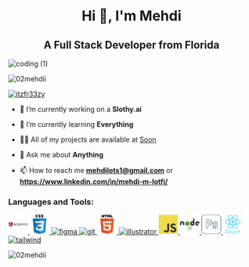 <h1 align="center">Hi 👋, I'm Mehdi</h1>
<h2 align="center">A Full Stack Developer from Florida</h2>

![coding (1)](https://github.com/02mehdii/02mehdii/assets/107004006/8721482f-0040-47e5-a367-917da27cbd0f)



<p align="left"> <img src="https://komarev.com/ghpvc/?username=02mehdii&label=Profile%20views&color=0e75b6&style=flat" alt="02mehdii" /> </p>

<p align="left"> <a href="https://twitter.com/itzfr33zy" target="blank"><img src="https://img.shields.io/twitter/follow/itzfr33zy?logo=twitter&style=for-the-badge" alt="itzfr33zy" /></a> </p>

- 🔭 I’m currently working on a **Slothy.ai**

- 🌱 I’m currently learning **Everything**

- 👨‍💻 All of my projects are available at [Soon](Soon)

- 💬 Ask me about **Anything**

- 📫 How to reach me **mehdilots1@gmail.com** or **https://www.linkedin.com/in/mehdi-m-lotfi/**


<h3 align="left">Languages and Tools:</h3>
<p align="left"> <a href="https://angular.io" target="_blank" rel="noreferrer"> <img src="https://raw.githubusercontent.com/devicons/devicon/master/icons/angularjs/angularjs-original-wordmark.svg" alt="angularjs" width="40" height="40"/> </a> <a href="https://www.w3schools.com/css/" target="_blank" rel="noreferrer"> <img src="https://raw.githubusercontent.com/devicons/devicon/master/icons/css3/css3-original-wordmark.svg" alt="css3" width="40" height="40"/> </a> <a href="https://www.figma.com/" target="_blank" rel="noreferrer"> <img src="https://www.vectorlogo.zone/logos/figma/figma-icon.svg" alt="figma" width="40" height="40"/> </a> <a href="https://git-scm.com/" target="_blank" rel="noreferrer"> <img src="https://www.vectorlogo.zone/logos/git-scm/git-scm-icon.svg" alt="git" width="40" height="40"/> </a> <a href="https://www.w3.org/html/" target="_blank" rel="noreferrer"> <img src="https://raw.githubusercontent.com/devicons/devicon/master/icons/html5/html5-original-wordmark.svg" alt="html5" width="40" height="40"/> </a> <a href="https://www.adobe.com/in/products/illustrator.html" target="_blank" rel="noreferrer"> <img src="https://www.vectorlogo.zone/logos/adobe_illustrator/adobe_illustrator-icon.svg" alt="illustrator" width="40" height="40"/> </a> <a href="https://developer.mozilla.org/en-US/docs/Web/JavaScript" target="_blank" rel="noreferrer"> <img src="https://raw.githubusercontent.com/devicons/devicon/master/icons/javascript/javascript-original.svg" alt="javascript" width="40" height="40"/> </a> <a href="https://nodejs.org" target="_blank" rel="noreferrer"> <img src="https://raw.githubusercontent.com/devicons/devicon/master/icons/nodejs/nodejs-original-wordmark.svg" alt="nodejs" width="40" height="40"/> </a> <a href="https://www.photoshop.com/en" target="_blank" rel="noreferrer"> <img src="https://raw.githubusercontent.com/devicons/devicon/master/icons/photoshop/photoshop-line.svg" alt="photoshop" width="40" height="40"/> </a> <a href="https://reactjs.org/" target="_blank" rel="noreferrer"> <img src="https://raw.githubusercontent.com/devicons/devicon/master/icons/react/react-original-wordmark.svg" alt="react" width="40" height="40"/> </a> <a href="https://tailwindcss.com/" target="_blank" rel="noreferrer"> <img src="https://www.vectorlogo.zone/logos/tailwindcss/tailwindcss-icon.svg" alt="tailwind" width="40" height="40"/> </a> </p>

<p><img align="left" src="https://github-readme-stats.vercel.app/api/top-langs?username=02mehdii&show_icons=true&locale=en&layout=compact" alt="02mehdii" /></p>


